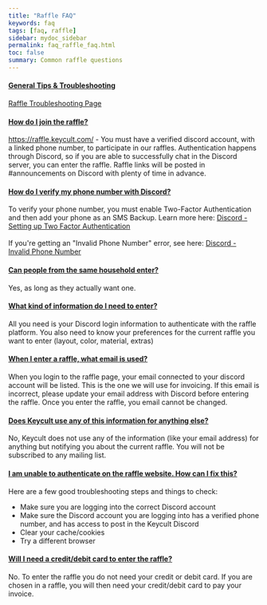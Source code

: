 ```yaml
---
title: "Raffle FAQ"
keywords: faq
tags: [faq, raffle]
sidebar: mydoc_sidebar
permalink: faq_raffle_faq.html
toc: false
summary: Common raffle questions 
---
```



<div class="panel-group" id="accordion">
                    <div class="panel panel-default">
                        <div class="panel-heading">
                            <h4 class="panel-title">
                                <a class="accordion-toggle" data-toggle="collapse" href="#collapseOne">General Tips & Troubleshooting</a>
                            </h4>
                        </div>
                        <div id="collapseOne" class="panel-collapse collapse noCrossRef">
                            <div class="panel-body">
                                <a href='/raffle_troubleshooting.html'>Raffle Troubleshooting Page</a>
                            </div>
                        </div>
                    </div>
                    <!-- /.panel -->
                    <div class="panel panel-default">
                        <div class="panel-heading">
                            <h4 class="panel-title">
                                <a class="accordion-toggle" data-toggle="collapse" href="#collapseTwo">How do I join the raffle?</a>
                            </h4>
                        </div>
                        <div id="collapseTwo" class="panel-collapse collapse noCrossRef">
                            <div class="panel-body">
                                <a href="https://raffle.keycult.com/" target="_blank">https://raffle.keycult.com/</a> - You must have a verified discord account, with a linked phone number, to participate in our raffles. Authentication happens through Discord, so if you are able to successfully chat in the Discord server, you can enter the raffle. Raffle links will be posted in #announcements on Discord with plenty of time in advance.
                            </div>
                        </div>
                    </div>
                    <!-- /.panel -->
                    <div class="panel panel-default">
                        <div class="panel-heading">
                            <h4 class="panel-title">
                                <a class="noCrossRef accordion-toggle" data-toggle="collapse" href="#collapseThree">How do I verify my phone number with Discord?</a>
                            </h4>
                        </div>
                        <div id="collapseThree" class="panel-collapse collapse noCrossRef">
                            <div class="panel-body">
                                To verify your phone number, you must enable Two-Factor Authentication and then add your phone as an SMS Backup. Learn more here: <a href="https://support.discord.com/hc/en-us/articles/219576828-Setting-up-Two-Factor-Authentication" target="_blank"> Discord - Setting up Two Factor Authentication</a>
                                <br>
                                <br>
                                If you're getting an "Invalid Phone Number" error, see here: <a href="https://support.discord.com/hc/en-us/articles/360000961212-Invalid-Phone-Number" target="_blank"> Discord - Invalid Phone Number</a> 
                            </div>
                        </div>
                    </div>
                    <!-- /.panel -->
                    <div class="panel panel-default">
                        <div class="panel-heading">
                            <h4 class="panel-title">
                                <a class="noCrossRef accordion-toggle" data-toggle="collapse" href="#collapseFour">Can people from the same household enter?</a>
                            </h4>
                        </div>
                        <div id="collapseFour" class="panel-collapse collapse">
                            <div class="panel-body">
                                Yes, as long as they actually want one.
                            </div>
                        </div>
                    </div>
                    <!-- /.panel -->
                    <div class="panel panel-default">
                        <div class="panel-heading">
                            <h4 class="panel-title">
                                <a class="noCrossRef accordion-toggle" data-toggle="collapse" href="#collapseFive">What kind of information do I need to enter?</a>
                            </h4>
                        </div>
                        <div id="collapseFive" class="panel-collapse collapse">
                            <div class="panel-body">
                                All you need is your Discord login information to authenticate with the raffle platform. You also need to know your preferences for the current raffle you want to enter (layout, color, material, extras)
                            </div>
                        </div>
                    </div>
                    <!-- /.panel -->
                    <div class="panel panel-default">
                        <div class="panel-heading">
                            <h4 class="panel-title">
                                <a class="noCrossRef accordion-toggle" data-toggle="collapse" href="#collapseSix">When I enter a raffle, what email is used?
</a>
                            </h4>
                        </div>
                        <div id="collapseSix" class="panel-collapse collapse">
                            <div class="panel-body">
                                When you login to the raffle page, your email connected to your discord account will be listed. This is the one we will use for invoicing. If this email is incorrect, please update your email address with Discord before entering the raffle. Once you enter the raffle, you email cannot be changed.
                            </div>
                        </div>
                    </div>
                    <!-- /.panel -->
                    <div class="panel panel-default">
                        <div class="panel-heading">
                            <h4 class="panel-title">
                                <a class="noCrossRef accordion-toggle" data-toggle="collapse" href="#collapseSeven">Does Keycult use any of this information for anything else?</a>
                            </h4>
                        </div>
                        <div id="collapseSeven" class="panel-collapse collapse">
                            <div class="panel-body">
                                No, Keycult does not use any of the information (like your email address) for anything but notifying you about the current raffle. You will not be subscribed to any mailing list.
                            </div>
                        </div>
                    </div>
                    <!-- /.panel -->
                    <div class="panel panel-default">
                        <div class="panel-heading">
                            <h4 class="panel-title">
                                <a class="noCrossRef accordion-toggle" data-toggle="collapse" href="#collapseEight">I am unable to authenticate on the raffle website. How can I fix this?</a>
                            </h4>
                        </div>
                        <div id="collapseEight" class="panel-collapse collapse">
                            <div class="panel-body">
                                Here are a few good troubleshooting steps and things to check:
                                <ul>
                                  <li>Make sure you are logging into the correct Discord account</li>
                                  <li>Make sure the Discord account you are logging into has a verified phone number, and has access to post in the Keycult Discord</li>
                                  <li>Clear your cache/cookies</li>
                                  <li>Try a different browser</li>
                                </ul>
                            </div>
                        </div>
                    </div>
                    <!-- /.panel -->
                    <div class="panel panel-default">
                        <div class="panel-heading">
                            <h4 class="panel-title">
                                <a class="noCrossRef accordion-toggle" data-toggle="collapse" href="#collapseNine">Will I need a credit/debit card to enter the raffle?</a>
                            </h4>
                        </div>
                        <div id="collapseNine" class="panel-collapse collapse">
                            <div class="panel-body">
                                No. To enter the raffle you do not need your credit or debit card. If you are chosen in a raffle, you will then need your credit/debit card to pay your invoice.
                            </div>
                        </div>
                    </div>
                    <!-- /.panel -->
</div>
<!-- /.panel-group -->